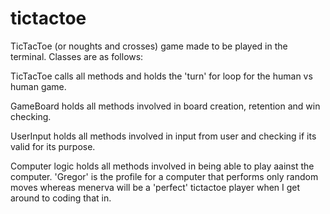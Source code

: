 # tictactoe

TicTacToe (or noughts and crosses) game made to be played in the terminal.
Classes are as follows:

TicTacToe calls all methods and holds the 'turn' for loop for the human vs human game.

GameBoard holds all methods involved in board creation, retention and win checking.

UserInput holds all methods involved in input from user and checking if its valid for its purpose.

Computer logic holds all methods involved in being able to play aainst the computer. 'Gregor' is the profile for a computer that performs only random moves whereas menerva will be a 'perfect' tictactoe player when I get around to coding that in.
